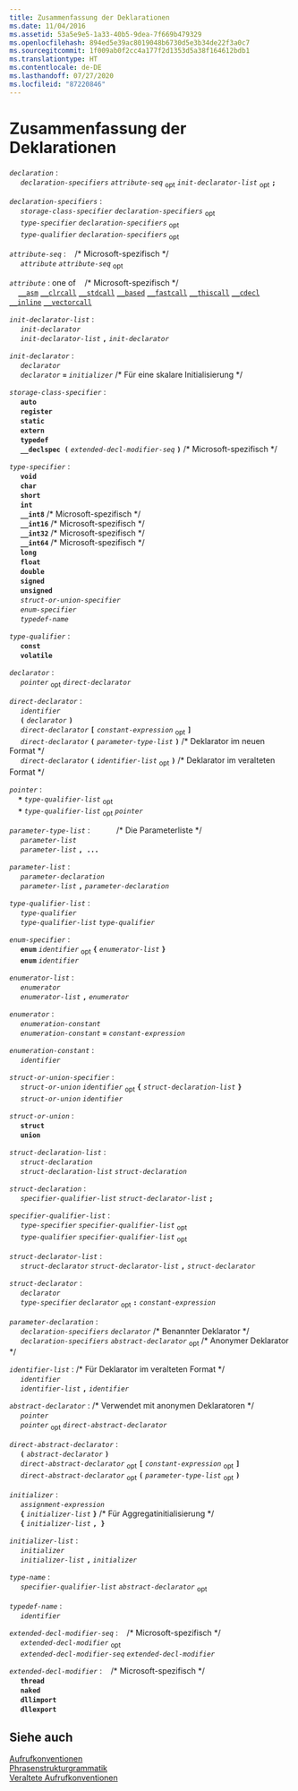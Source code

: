 ```yaml
---
title: Zusammenfassung der Deklarationen
ms.date: 11/04/2016
ms.assetid: 53a5e9e5-1a33-40b5-9dea-7f669b479329
ms.openlocfilehash: 894ed5e39ac8019048b6730d5e3b34de22f3a0c7
ms.sourcegitcommit: 1f009ab0f2cc4a177f2d1353d5a38f164612bdb1
ms.translationtype: HT
ms.contentlocale: de-DE
ms.lasthandoff: 07/27/2020
ms.locfileid: "87220846"
---
```

# <a name="summary-of-declarations"></a>Zusammenfassung der Deklarationen

*`declaration`* :<br/>
&nbsp;&nbsp;&nbsp;&nbsp; *`declaration-specifiers`* *`attribute-seq`* <sub>opt</sub> *`init-declarator-list`* <sub>opt</sub> **`;`**

*`declaration-specifiers`* :<br/>
&nbsp;&nbsp;&nbsp;&nbsp; *`storage-class-specifier`* *`declaration-specifiers`* <sub>opt</sub><br/>
&nbsp;&nbsp;&nbsp;&nbsp; *`type-specifier`* *`declaration-specifiers`* <sub>opt</sub><br/>
&nbsp;&nbsp;&nbsp;&nbsp; *`type-qualifier`* *`declaration-specifiers`* <sub>opt</sub>

*`attribute-seq`* :&nbsp;&nbsp;&nbsp;&nbsp;/\* Microsoft-spezifisch \*/<br/>
&nbsp;&nbsp;&nbsp;&nbsp; *`attribute`* *`attribute-seq`* <sub>opt</sub>

*`attribute`* : one of&nbsp;&nbsp;&nbsp;&nbsp;/\* Microsoft-spezifisch \*/<br/>
&nbsp;&nbsp;&nbsp;&nbsp;[`__asm`](../assembler/inline/asm.md) [`__clrcall`](../cpp/clrcall.md) [`__stdcall`](../cpp/stdcall.md) [`__based`](../cpp/based-grammar.md) [`__fastcall`](../cpp/fastcall.md) [`__thiscall`](../cpp/thiscall.md) [`__cdecl`](../cpp/cdecl.md) [`__inline`](../cpp/inline-functions-cpp.md) [`__vectorcall`](../cpp/vectorcall.md)

*`init-declarator-list`* :<br/>
&nbsp;&nbsp;&nbsp;&nbsp; *`init-declarator`*<br/>
&nbsp;&nbsp;&nbsp;&nbsp; *`init-declarator-list`*  **`,`**  *`init-declarator`*

*`init-declarator`* :<br/>
&nbsp;&nbsp;&nbsp;&nbsp; *`declarator`*<br/>
&nbsp;&nbsp;&nbsp;&nbsp; *`declarator`*  **`=`**  *`initializer`*  /\* Für eine skalare Initialisierung \*/

*`storage-class-specifier`* :<br/>
&nbsp;&nbsp;&nbsp;&nbsp; **`auto`**<br/>
&nbsp;&nbsp;&nbsp;&nbsp; **`register`**<br/>
&nbsp;&nbsp;&nbsp;&nbsp; **`static`**<br/>
&nbsp;&nbsp;&nbsp;&nbsp; **`extern`**<br/>
&nbsp;&nbsp;&nbsp;&nbsp; **`typedef`**<br/>
&nbsp;&nbsp;&nbsp;&nbsp; **`__declspec (`** *`extended-decl-modifier-seq`* **`)`**  /\* Microsoft-spezifisch \*/

*`type-specifier`* :<br/>
&nbsp;&nbsp;&nbsp;&nbsp; **`void`**<br/>
&nbsp;&nbsp;&nbsp;&nbsp; **`char`**<br/>
&nbsp;&nbsp;&nbsp;&nbsp; **`short`**<br/>
&nbsp;&nbsp;&nbsp;&nbsp; **`int`**<br/>
&nbsp;&nbsp;&nbsp;&nbsp; **`__int8`**  /\* Microsoft-spezifisch \*/<br/>
&nbsp;&nbsp;&nbsp;&nbsp; **`__int16`**  /\* Microsoft-spezifisch \*/<br/>
&nbsp;&nbsp;&nbsp;&nbsp; **`__int32`**  /\* Microsoft-spezifisch \*/<br/>
&nbsp;&nbsp;&nbsp;&nbsp; **`__int64`**  /\* Microsoft-spezifisch \*/<br/>
&nbsp;&nbsp;&nbsp;&nbsp; **`long`**<br/>
&nbsp;&nbsp;&nbsp;&nbsp; **`float`**<br/>
&nbsp;&nbsp;&nbsp;&nbsp; **`double`**<br/>
&nbsp;&nbsp;&nbsp;&nbsp; **`signed`**<br/>
&nbsp;&nbsp;&nbsp;&nbsp; **`unsigned`**<br/>
&nbsp;&nbsp;&nbsp;&nbsp; *`struct-or-union-specifier`*<br/>
&nbsp;&nbsp;&nbsp;&nbsp; *`enum-specifier`*<br/>
&nbsp;&nbsp;&nbsp;&nbsp; *`typedef-name`*

*`type-qualifier`* :<br/>
&nbsp;&nbsp;&nbsp;&nbsp; **`const`**<br/>
&nbsp;&nbsp;&nbsp;&nbsp; **`volatile`**

*`declarator`* :<br/>
&nbsp;&nbsp;&nbsp;&nbsp; *`pointer`* <sub>opt</sub> *`direct-declarator`*

*`direct-declarator`* :<br/>
&nbsp;&nbsp;&nbsp;&nbsp; *`identifier`*<br/>
&nbsp;&nbsp;&nbsp;&nbsp; **`(`** *`declarator`* **`)`**<br/>
&nbsp;&nbsp;&nbsp;&nbsp; *`direct-declarator`* **`[`** *`constant-expression`* <sub>opt</sub> **`]`**<br/>
&nbsp;&nbsp;&nbsp;&nbsp; *`direct-declarator`* **`(`** *`parameter-type-list`* **`)`**  /\* Deklarator im neuen Format \*/<br/>
&nbsp;&nbsp;&nbsp;&nbsp; *`direct-declarator`* **`(`** *`identifier-list`* <sub>opt</sub> **`)`**  /\* Deklarator im veralteten Format \*/

*`pointer`* :<br/>
&nbsp;&nbsp;&nbsp;&nbsp;<strong>`*`</strong> *`type-qualifier-list`* <sub>opt</sub><br/>
&nbsp;&nbsp;&nbsp;&nbsp;<strong>`*`</strong> *`type-qualifier-list`* <sub>opt</sub> *`pointer`*

*`parameter-type-list`* :&nbsp;&nbsp;&nbsp;&nbsp;&nbsp;&nbsp;&nbsp;&nbsp;&nbsp;&nbsp;&nbsp;&nbsp;/\* Die Parameterliste \*/<br/>
&nbsp;&nbsp;&nbsp;&nbsp; *`parameter-list`*<br/>
&nbsp;&nbsp;&nbsp;&nbsp; *`parameter-list`* **`, ...`**

*`parameter-list`* :<br/>
&nbsp;&nbsp;&nbsp;&nbsp; *`parameter-declaration`*<br/>
&nbsp;&nbsp;&nbsp;&nbsp; *`parameter-list`* **`,`** *`parameter-declaration`*

*`type-qualifier-list`* :<br/>
&nbsp;&nbsp;&nbsp;&nbsp; *`type-qualifier`*<br/>
&nbsp;&nbsp;&nbsp;&nbsp; *`type-qualifier-list`* *`type-qualifier`*

*`enum-specifier`* :<br/>
&nbsp;&nbsp;&nbsp;&nbsp; **`enum`** *`identifier`* <sub>opt</sub> **`{`** *`enumerator-list`* **`}`**<br/>
&nbsp;&nbsp;&nbsp;&nbsp; **`enum`** *`identifier`*

*`enumerator-list`* :<br/>
&nbsp;&nbsp;&nbsp;&nbsp; *`enumerator`*<br/>
&nbsp;&nbsp;&nbsp;&nbsp; *`enumerator-list`* **`,`** *`enumerator`*

*`enumerator`* :<br/>
&nbsp;&nbsp;&nbsp;&nbsp; *`enumeration-constant`*<br/>
&nbsp;&nbsp;&nbsp;&nbsp; *`enumeration-constant`* **`=`** *`constant-expression`*

*`enumeration-constant`* :<br/>
&nbsp;&nbsp;&nbsp;&nbsp; *`identifier`*

*`struct-or-union-specifier`* :<br/>
&nbsp;&nbsp;&nbsp;&nbsp; *`struct-or-union`* *`identifier`* <sub>opt</sub> **`{`** *`struct-declaration-list`* **`}`**<br/>
&nbsp;&nbsp;&nbsp;&nbsp; *`struct-or-union`* *`identifier`*

*`struct-or-union`* :<br/>
&nbsp;&nbsp;&nbsp;&nbsp; **`struct`**<br/>
&nbsp;&nbsp;&nbsp;&nbsp; **`union`**

*`struct-declaration-list`* :<br/>
&nbsp;&nbsp;&nbsp;&nbsp; *`struct-declaration`*<br/>
&nbsp;&nbsp;&nbsp;&nbsp; *`struct-declaration-list`* *`struct-declaration`*

*`struct-declaration`* :<br/>
&nbsp;&nbsp;&nbsp;&nbsp; *`specifier-qualifier-list`* *`struct-declarator-list`* **`;`**

*`specifier-qualifier-list`* :<br/>
&nbsp;&nbsp;&nbsp;&nbsp; *`type-specifier`* *`specifier-qualifier-list`* <sub>opt</sub><br/>
&nbsp;&nbsp;&nbsp;&nbsp; *`type-qualifier`* *`specifier-qualifier-list`* <sub>opt</sub>

*`struct-declarator-list`* :<br/>
&nbsp;&nbsp;&nbsp;&nbsp; *`struct-declarator`* *`struct-declarator-list`* **`,`** *`struct-declarator`*

*`struct-declarator`* :<br/>
&nbsp;&nbsp;&nbsp;&nbsp; *`declarator`*<br/>
&nbsp;&nbsp;&nbsp;&nbsp; *`type-specifier`* *`declarator`* <sub>opt</sub> **`:`** *`constant-expression`*

*`parameter-declaration`* :<br/>
&nbsp;&nbsp;&nbsp;&nbsp; *`declaration-specifiers`* *`declarator`*  /\* Benannter Deklarator \*/<br/>
&nbsp;&nbsp;&nbsp;&nbsp; *`declaration-specifiers`* *`abstract-declarator`* <sub>opt</sub> /\* Anonymer Deklarator \*/

*`identifier-list`* : /\* Für Deklarator im veralteten Format \*/<br/>
&nbsp;&nbsp;&nbsp;&nbsp; *`identifier`*<br/>
&nbsp;&nbsp;&nbsp;&nbsp; *`identifier-list`* **`,`** *`identifier`*

*`abstract-declarator`* : /\* Verwendet mit anonymen Deklaratoren \*/<br/>
&nbsp;&nbsp;&nbsp;&nbsp; *`pointer`*<br/>
&nbsp;&nbsp;&nbsp;&nbsp; *`pointer`* <sub>opt</sub> *`direct-abstract-declarator`*

*`direct-abstract-declarator`* :<br/>
&nbsp;&nbsp;&nbsp;&nbsp; **`(`** *`abstract-declarator`* **`)`**<br/>
&nbsp;&nbsp;&nbsp;&nbsp; *`direct-abstract-declarator`* <sub>opt</sub> **`[`** *`constant-expression`* <sub>opt</sub> **`]`**<br/>
&nbsp;&nbsp;&nbsp;&nbsp; *`direct-abstract-declarator`* <sub>opt</sub> **`(`** *`parameter-type-list`* <sub>opt</sub> **`)`**

*`initializer`* :<br/>
&nbsp;&nbsp;&nbsp;&nbsp; *`assignment-expression`*<br/>
&nbsp;&nbsp;&nbsp;&nbsp; **`{`** *`initializer-list`* **`}`**  /\* Für Aggregatinitialisierung \*/<br/>
&nbsp;&nbsp;&nbsp;&nbsp; **`{`** *`initializer-list`* **`, }`**

*`initializer-list`* :<br/>
&nbsp;&nbsp;&nbsp;&nbsp; *`initializer`*<br/>
&nbsp;&nbsp;&nbsp;&nbsp; *`initializer-list`* **`,`** *`initializer`*

*`type-name`* :<br/>
&nbsp;&nbsp;&nbsp;&nbsp; *`specifier-qualifier-list`* *`abstract-declarator`* <sub>opt</sub>

*`typedef-name`* :<br/>
&nbsp;&nbsp;&nbsp;&nbsp; *`identifier`*

*`extended-decl-modifier-seq`* :&nbsp;&nbsp;&nbsp;&nbsp;/\* Microsoft-spezifisch \*/<br/>
&nbsp;&nbsp;&nbsp;&nbsp; *`extended-decl-modifier`* <sub>opt</sub><br/>
&nbsp;&nbsp;&nbsp;&nbsp; *`extended-decl-modifier-seq`* *`extended-decl-modifier`*

*`extended-decl-modifier`* :&nbsp;&nbsp;&nbsp;&nbsp;/\* Microsoft-spezifisch \*/<br/>
&nbsp;&nbsp;&nbsp;&nbsp; **`thread`**<br/>
&nbsp;&nbsp;&nbsp;&nbsp; **`naked`**<br/>
&nbsp;&nbsp;&nbsp;&nbsp; **`dllimport`**<br/>
&nbsp;&nbsp;&nbsp;&nbsp; **`dllexport`**

## <a name="see-also"></a>Siehe auch

[Aufrufkonventionen](../cpp/calling-conventions.md)<br/>
[Phrasenstrukturgrammatik](../c-language/phrase-structure-grammar.md)<br/>
[Veraltete Aufrufkonventionen](../cpp/obsolete-calling-conventions.md)
